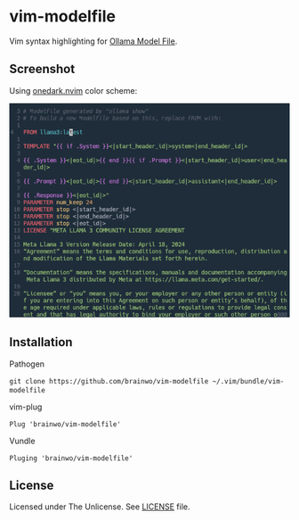 # vim-modelfile

Vim syntax highlighting for [Ollama Model File](https://github.com/ollama/ollama/blob/main/docs/modelfile.md).

## Screenshot

Using [onedark.nvim](https://github.com/navarasu/onedark.nvim) color scheme:

![screenshot](screenshot.png)

## Installation

Pathogen

```
git clone https://github.com/brainwo/vim-modelfile ~/.vim/bundle/vim-modelfile
```

vim-plug

```vim
Plug 'brainwo/vim-modelfile'
```

Vundle

```vim
Pluging 'brainwo/vim-modelfile'
```

## License

Licensed under The Unlicense. See [LICENSE](./LICENSE) file.
